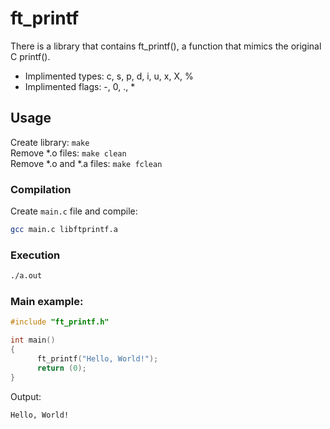 # ft_printf
There is a library that contains ft_printf(), a function that mimics the original C printf().<br />
- Implimented types: c, s, p, d, i, u, x, X, %<br />
- Implimented flags: -, 0, ., *

## Usage
Create library: ``make``<br />
Remove \*.o files: ``make clean``<br />
Remove \*.o and \*.a files: ``make fclean``

### Compilation
Create ``main.c`` file and compile:
```bash
gcc main.c libftprintf.a
```
### Execution
```bash
./a.out
```
### Main example:
```c
#include "ft_printf.h"

int main()
{
      ft_printf("Hello, World!");
      return (0);
}

```
Output:
```
Hello, World!
```
